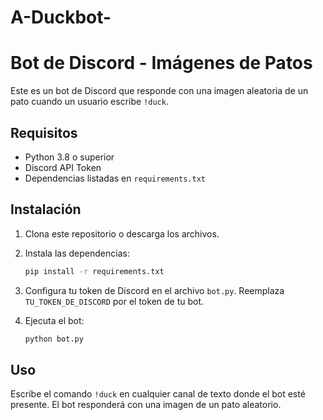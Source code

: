 # A-Duckbot-
# Bot de Discord - Imágenes de Patos

Este es un bot de Discord que responde con una imagen aleatoria de un pato cuando un usuario escribe `!duck`.

## Requisitos

- Python 3.8 o superior
- Discord API Token
- Dependencias listadas en `requirements.txt`

## Instalación

1. Clona este repositorio o descarga los archivos.

2. Instala las dependencias:
    ```bash
    pip install -r requirements.txt
    ```

3. Configura tu token de Discord en el archivo `bot.py`. Reemplaza `TU_TOKEN_DE_DISCORD` por el token de tu bot.

4. Ejecuta el bot:
    ```bash
    python bot.py
    ```

## Uso

Escribe el comando `!duck` en cualquier canal de texto donde el bot esté presente. El bot responderá con una imagen de un pato aleatorio.
